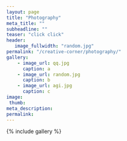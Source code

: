 ```yaml
---
layout: page
title: "Photography"
meta_title: ""
subheadline: ""
teaser: "click click"
header:
   image_fullwidth: "random.jpg"
permalink: "/creative-corner/photography/"
gallery:
    - image_url: qq.jpg
      caption: a
    - image_url: random.jpg
      caption: b
    - image_url: agi.jpg
      caption: c
image:
 thumb:
meta_description:
permalink:
---
```


{% include gallery %}

